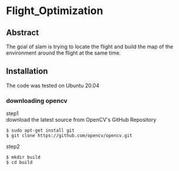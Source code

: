 # Flight_Optimization

## Abstract
The goal of slam is trying to locate the flight and build the map of the environment around the flight at the same time.
## Installation
The code was tested on Ubuntu 20.04
### downloading opencv
step1  
download the latest source from OpenCV's GitHub Repository
```
$ sudo apt-get install git
$ git clone https://github.com/opencv/opencv.git
```
step2  
```
$ mkdir build
$ cd build
```
